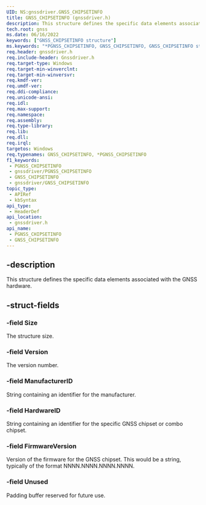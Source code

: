 ```yaml
---
UID: NS:gnssdriver.GNSS_CHIPSETINFO
title: GNSS_CHIPSETINFO (gnssdriver.h)
description: This structure defines the specific data elements associated with the GNSS hardware.
tech.root: gnss
ms.date: 06/16/2022
keywords: ["GNSS_CHIPSETINFO structure"]
ms.keywords: "*PGNSS_CHIPSETINFO, GNSS_CHIPSETINFO, GNSS_CHIPSETINFO structure [Sensor Devices], PGNSS_CHIPSETINFO, PGNSS_CHIPSETINFO structure pointer [Sensor Devices], gnss.gnss_chipsetinfo, gnssdriver/GNSS_CHIPSETINFO, gnssdriver/PGNSS_CHIPSETINFO"
req.header: gnssdriver.h
req.include-header: Gnssdriver.h
req.target-type: Windows
req.target-min-winverclnt: 
req.target-min-winversvr: 
req.kmdf-ver: 
req.umdf-ver: 
req.ddi-compliance: 
req.unicode-ansi: 
req.idl: 
req.max-support: 
req.namespace: 
req.assembly: 
req.type-library: 
req.lib: 
req.dll: 
req.irql: 
targetos: Windows
req.typenames: GNSS_CHIPSETINFO, *PGNSS_CHIPSETINFO
f1_keywords:
 - PGNSS_CHIPSETINFO
 - gnssdriver/PGNSS_CHIPSETINFO
 - GNSS_CHIPSETINFO
 - gnssdriver/GNSS_CHIPSETINFO
topic_type:
 - APIRef
 - kbSyntax
api_type:
 - HeaderDef
api_location:
 - gnssdriver.h
api_name:
 - PGNSS_CHIPSETINFO
 - GNSS_CHIPSETINFO
---
```


## -description

This structure defines the specific data elements associated with the GNSS hardware.

## -struct-fields

### -field Size

 The structure size.

### -field Version

The version number.

### -field ManufacturerID

String containing an identifier for the manufacturer.

### -field HardwareID

String containing an identifier for the specific GNSS chipset or combo chipset.

### -field FirmwareVersion

Version of the firmware for the GNSS chipset. This would be a string, typically of the format NNNN.NNNN.NNNN.NNNN.

### -field Unused

Padding buffer reserved for future use.

